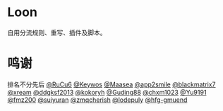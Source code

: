 # Loon
自用分流规则、重写、插件及脚本。

# 鸣谢
排名不分先后
[@RuCu6](https://github.com/RuCu6)
[@Keywos](https://github.com/Keywos)
[@Maasea](https://github.com/Maasea)
[@app2smile](https://github.com/app2smile)
[@blackmatrix7](https://github.com/blackmatrix7)
[@xream](https://github.com/xream)
[@ddgksf2013](https://github.com/ddgksf2013)
[@kokoryh](https://github.com/kokoryh)
[@Guding88](https://github.com/Guding88)
[@chxm1023](https://github.com/chxm1023)
[@Yu9191](https://github.com/Yu9191)
[@fmz200](https://github.com/fmz200)
[@suiyuran](https://github.com/suiyuran)
[@zmqcherish](https://github.com/zmqcherish)
[@lodepuly](https://gitlab.com/lodepuly/vpn_tool)
[@hfg-gmuend](https://github.com/hfg-gmuend)
